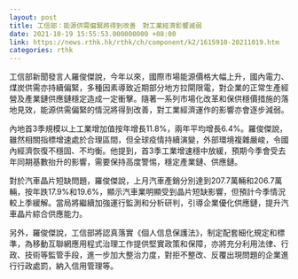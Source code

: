 ```yaml
---
layout: post
title: 工信部：能源供需偏緊將得到改善　對工業經濟影響減弱
date: 2021-10-19 15:55:53.000000000 +08:00
link: https://news.rthk.hk/rthk/ch/component/k2/1615910-20211019.htm
categories: rthk
---
```


工信部新聞發言人羅俊傑說，今年以來，國際市場能源價格大幅上升，國內電力、煤炭供需亦持續偏緊，多種因素導致近期部分地方拉閘限電，對企業的正常生產經營及產業鏈供應鏈穩定造成一定衝擊。隨著一系列市場化改革和保供穩價措施的落地見效，能源供需偏緊的情況將得到改善，對工業經濟運作的影響亦會逐步減弱。

內地首3季規模以上工業增加值按年增長11.8%，兩年平均增長6.4%。羅俊傑說，雖然相關指標增速處於合理區間，但全球疫情持續演變，外部環境複雜嚴峻，令國內經濟恢復不穩固、不均衡。他提到，首3季工業增速穩中放緩，預期今季會受去年同期基數抬升的影響，需要保持高度警惕，穩定產業鏈、供應鏈。

對於汽車晶片短缺問題，羅俊傑說，上月汽車產銷分別達到207.7萬輛和206.7萬輛，按年跌17.9%和19.6%，顯示汽車業明顯受到晶片短缺影響，但預計今季情況較上季緩解。當局將繼續加強運行監測和分析研判，引導企業優化供應鏈，提升汽車晶片綜合供應能力。

另外，羅俊傑說，工信部將認真落實《個人信息保護法》，制定配套細化規定和標準，為移動互聯網應用程式治理工作提供堅實政策和保障，亦將充分利用法律、行政、技術等監管手段，進一步加大整治力度，對拒不整改、反覆出現問題的企業進行行政處罰，納入信用管理等。

